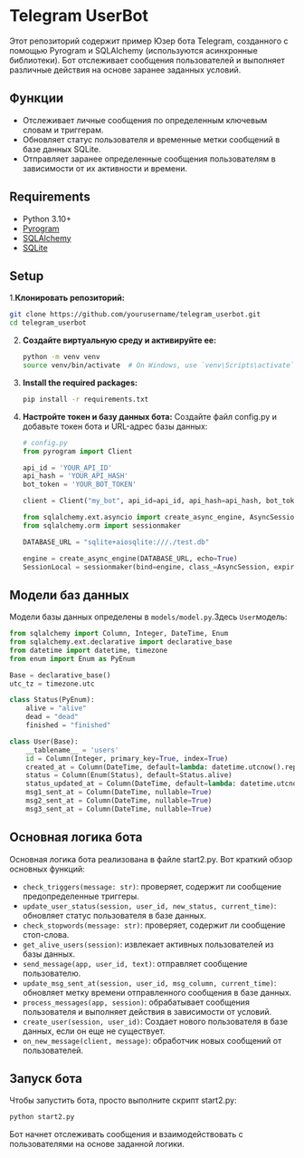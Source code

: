 # Telegram UserBot

Этот репозиторий содержит пример Юзер бота Telegram, созданного с помощью Pyrogram и SQLAlchemy (используются асинхронные библиотеки). Бот отслеживает сообщения пользователей и выполняет различные действия на основе заранее заданных условий.

## Функции

- Отслеживает личные сообщения по определенным ключевым словам и триггерам.
- Обновляет статус пользователя и временные метки сообщений в базе данных SQLite.
- Отправляет заранее определенные сообщения пользователям в зависимости от их активности и времени.

## Requirements

- Python 3.10+
- [Pyrogram](https://docs.pyrogram.org/)
- [SQLAlchemy](https://www.sqlalchemy.org/)
- [SQLite](https://www.sqlite.org/index.html)

## Setup

1.**Клонировать репозиторий:**
   ```sh
   git clone https://github.com/yourusername/telegram_userbot.git
   cd telegram_userbot
   ```

2. **Создайте виртуальную среду и активируйте ее:**
   ```sh
   python -m venv venv
   source venv/bin/activate  # On Windows, use `venv\Scripts\activate`
   ```

3. **Install the required packages:**
   ```sh
   pip install -r requirements.txt
   ```

4. **Настройте токен и базу данных бота:**
   Создайте файл config.py и добавьте токен бота и URL-адрес базы данных:
   ```python
   # config.py
   from pyrogram import Client

   api_id = 'YOUR_API_ID'
   api_hash = 'YOUR_API_HASH'
   bot_token = 'YOUR_BOT_TOKEN'

   client = Client("my_bot", api_id=api_id, api_hash=api_hash, bot_token=bot_token)

   from sqlalchemy.ext.asyncio import create_async_engine, AsyncSession
   from sqlalchemy.orm import sessionmaker

   DATABASE_URL = "sqlite+aiosqlite:///./test.db"

   engine = create_async_engine(DATABASE_URL, echo=True)
   SessionLocal = sessionmaker(bind=engine, class_=AsyncSession, expire_on_commit=False)
   ```

## Модели баз данных

Модели базы данных определены в `models/model.py`.Здесь `User`модель:

```python
from sqlalchemy import Column, Integer, DateTime, Enum
from sqlalchemy.ext.declarative import declarative_base
from datetime import datetime, timezone
from enum import Enum as PyEnum

Base = declarative_base()
utc_tz = timezone.utc

class Status(PyEnum):
    alive = "alive"
    dead = "dead"
    finished = "finished"

class User(Base):
    __tablename__ = 'users'
    id = Column(Integer, primary_key=True, index=True)
    created_at = Column(DateTime, default=lambda: datetime.utcnow().replace(tzinfo=utc_tz))
    status = Column(Enum(Status), default=Status.alive)
    status_updated_at = Column(DateTime, default=lambda: datetime.utcnow().replace(tzinfo=utc_tz))
    msg1_sent_at = Column(DateTime, nullable=True)
    msg2_sent_at = Column(DateTime, nullable=True)
    msg3_sent_at = Column(DateTime, nullable=True)
```

## Основная логика бота

Основная логика бота реализована в файле start2.py. Вот краткий обзор основных функций:

- `check_triggers(message: str)`: проверяет, содержит ли сообщение предопределенные триггеры.
- `update_user_status(session, user_id, new_status, current_time)`: обновляет статус пользователя в базе данных.
- `check_stopwords(message: str)`: проверяет, содержит ли сообщение стоп-слова.
- `get_alive_users(session)`: извлекает активных пользователей из базы данных.
- `send_message(app, user_id, text)`: отправляет сообщение пользователю.
- `update_msg_sent_at(session, user_id, msg_column, current_time)`: обновляет метку времени отправленного сообщения в базе данных.
- `process_messages(app, session)`: обрабатывает сообщения пользователя и выполняет действия в зависимости от условий.
- `create_user(session, user_id)`: Создает нового пользователя в базе данных, если он еще не существует.
- `on_new_message(client, message)`: обработчик новых сообщений от пользователей.

## Запуск бота

Чтобы запустить бота, просто выполните скрипт start2.py:

```sh
python start2.py
```

Бот начнет отслеживать сообщения и взаимодействовать с пользователями на основе заданной логики.
